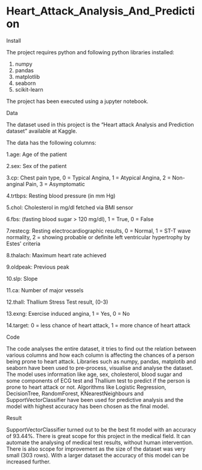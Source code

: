 # Heart_Attack_Analysis_And_Prediction

Install

The project requires python and following python libraries installed:
1.	numpy
2.	pandas
3.	matplotlib
4.	seaborn
5.	scikit-learn

The project has been executed using a jupyter notebook.

Data

The dataset used in this project is the “Heart attack Analysis and Prediction dataset” available at Kaggle.

The data has the following columns:

1.age: Age of the patient

2.sex: Sex of the patient

3.cp: Chest pain type, 0 = Typical Angina, 1 = Atypical Angina, 2 = Non-anginal Pain, 3 = Asymptomatic

4.trtbps: Resting blood pressure (in mm Hg)

5.chol: Cholesterol in mg/dl fetched via BMI sensor

6.fbs: (fasting blood sugar > 120 mg/dl), 1 = True, 0 = False

7.restecg: Resting electrocardiographic results, 0 = Normal, 1 = ST-T wave normality, 2 = showing probable or definite left ventricular hypertrophy by Estes' criteria

8.thalach: Maximum heart rate achieved

9.oldpeak: Previous peak

10.slp: Slope

11.ca: Number of major vessels

12.thall: Thallium Stress Test result, (0-3)

13.exng: Exercise induced angina, 1 = Yes, 0 = No

14.target: 0 = less chance of heart attack, 1 = more chance of heart attack

Code

The code analyses the entire dataset, it tries to find out the relation between various columns and how each column is affecting the chances of a person being prone to heart attack. Libraries such as numpy, pandas, matplotib and seaborn have been used to pre-process, visualise and analyse the dataset.
The model uses information like age, sex, cholesterol, blood sugar and some components of ECG test and Thallium test to predict if the person is prone to heart attack or not. Algorithms like Logistic Regression, DecisionTree, RandomForest, KNearestNeighbours and SupportVectorClassifier have been used for predictive analysis and the model with highest accuracy has been chosen as the final model.

Result

SupportVectorClassifier turned out to be the best fit model with an accuracy of 93.44%. 
There is great scope for this project in the medical field. It can automate the analysing of medical test results, without human intervention.
There is also scope for improvement as the size of the dataset was very small (303 rows). With a larger dataset the accuracy of this model can be increased further.
